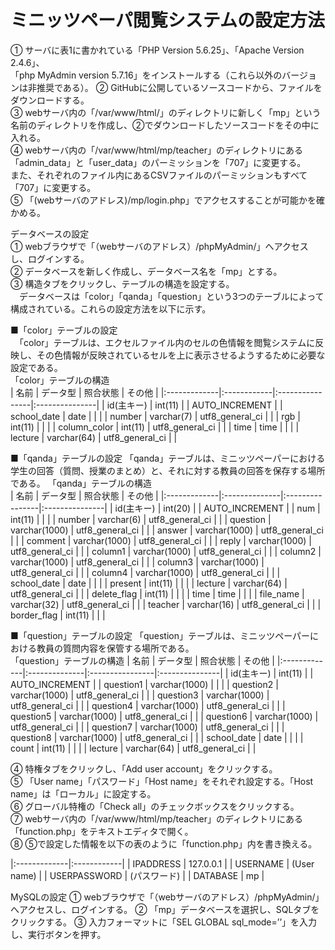# ミニッツペーパ閲覧システムの設定方法

① サーバに表1に書かれている「PHP Version 5.6.25」、「Apache Version 2.4.6」、  
「php MyAdmin version 5.7.16」をインストールする（これら以外のバージョンは非推奨である）。
② GitHubに公開しているソースコードから、ファイルをダウンロードする。  
③ webサーバ内の「/var/www/html/」のディレクトリに新しく「mp」という名前のディレクトリを作成し、②でダウンロードしたソースコードをその中に入れる。  
④ webサーバ内の「/var/www/html/mp/teacher」のディレクトリにある「admin_data」と「user_data」のパーミッションを「707」に変更する。  
また、それぞれのファイル内にあるCSVファイルのパーミッションもすべて「707」に変更する。  
⑤ 「(webサーバのアドレス)/mp/login.php」でアクセスすることが可能かを確かめる。  

データベースの設定  
① webブラウザで「（webサーバのアドレス）/phpMyAdmin/」へアクセスし、ログインする。  
② データベースを新しく作成し、データベース名を「mp」とする。  
③ 構造タブをクリックし、テーブルの構造を設定する。  
　データベースは「color」「qanda」「question」という3つのテーブルによって構成されている。これらの設定方法を以下に示す。  

■「color」テーブルの設定   
　「color」テーブルは、エクセルファイル内のセルの色情報を閲覧システムに反映し、その色情報が反映されているセルを上に表示させるようするために必要な設定である。  
  「color」テーブルの構造  
  | 名前 | データ型 | 照合状態 | その他 |
  |:-------------|:------------|:----------------|:---------------|
  | id(主キー)    | int(11)     |                 | AUTO_INCREMENT |
  | school_date  | date        |                 |                |
  | number       | varchar(7)  | utf8_general_ci |                |
  | rgb          | int(11)     |                 |                |
  | column_color | int(11)     | utf8_general_ci |                |
  | time         | time        |                 |                |
  | lecture      | varchar(64) | utf8_general_ci |                |

■「qanda」テーブルの設定
  「qanda」テーブルは、ミニッツペーパーにおける学生の回答（質問、授業のまとめ）と、それに対する教員の回答を保存する場所である。
  「qanda」テーブルの構造  
  | 名前 | データ型 | 照合状態 | その他 |
  |:-------------|:--------------|:----------------|:---------------|
  | id(主キー)    | int(20)       |                 | AUTO_INCREMENT |
  | num          | int(11)       |                 |                |
  | number       | varchar(6)    | utf8_general_ci |                |
  | question     | varchar(1000) | utf8_general_ci |                |
  | answer       | varchar(1000) | utf8_general_ci |                |
  | comment      | varchar(1000) | utf8_general_ci |                |
  | reply        | varchar(1000) | utf8_general_ci |                |
  | column1      | varchar(1000) | utf8_general_ci |                |
  | column2      | varchar(1000) | utf8_general_ci |                |
  | column3      | varchar(1000) | utf8_general_ci |                |
  | column4      | varchar(1000) | utf8_general_ci |                |
  | school_date  | date          |                 |                |
  | present      | int(11)       |                 |                |
  | lecture      | varchar(64)   | utf8_general_ci |                |
  | delete_flag  | int(11)       |                 |                |
  | time         | time          |                 |                |
  | file_name    | varchar(32)   | utf8_general_ci |                |
  | teacher      | varchar(16)   | utf8_general_ci |                |
  | border_flag  | int(11)       |                 |                |

■「question」テーブルの設定
  「question」テーブルは、ミニッツペーパーにおける教員の質問内容を保管する場所である。  
  「question」テーブルの構造
  | 名前 | データ型 | 照合状態 | その他 |
  |:-------------|:--------------|:----------------|:---------------|
  | id(主キー)    | int(11)       |                 | AUTO_INCREMENT |
  | question1    | varchar(1000) |                 |                |
  | question2    | varchar(1000) | utf8_general_ci |                |
  | question3    | varchar(1000) | utf8_general_ci |                |
  | question4    | varchar(1000) | utf8_general_ci |                |
  | question5    | varchar(1000) | utf8_general_ci |                |
  | question6    | varchar(1000) | utf8_general_ci |                |
  | question7    | varchar(1000) | utf8_general_ci |                |
  | question8    | varchar(1000) | utf8_general_ci |                |
  | school_date  | date          |                 |                |
  | count        | int(11)       |                 |                |
  | lecture      | varchar(64)   | utf8_general_ci |                |

④ 特権タブをクリックし、「Add user account」をクリックする。  
⑤ 「User name」「パスワード」「Host name」をそれぞれ設定する。「Host name」は「ローカル」に設定する。  
⑥ グローバル特権の「Check all」のチェックボックスをクリックする。  
⑦ webサーバ内の「/var/www/html/mp/teacher」のディレクトリにある「function.php」をテキストエディタで開く。  
⑧ ⑤で設定した情報を以下の表のように「function.php」内を書き換える。  

|:-------------|:------------|
| IPADDRESS    | 127.0.0.1   |
| USERNAME     | (User name) |
| USERPASSWORD | (パスワード) |
| DATABASE     | mp          |

MySQLの設定
① webブラウザで「（webサーバのアドレス）/phpMyAdmin/」へアクセスし、ログインする。
② 「mp」データベースを選択し、SQLタブをクリックする。
③ 入力フォーマットに「SEL GLOBAL sql_mode=’’」を入力し、実行ボタンを押す。

